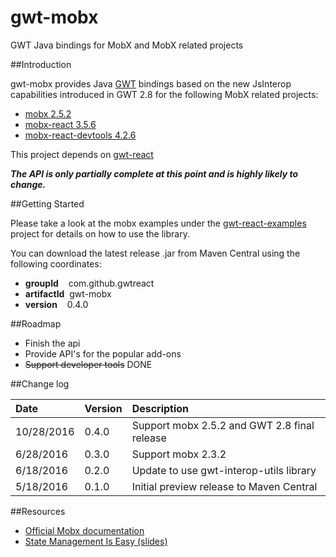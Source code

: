 # gwt-mobx
GWT Java bindings for MobX and MobX related projects

##Introduction

gwt-mobx provides Java [GWT](http://www.gwtproject.org/) bindings based on the
new JsInterop capabilities introduced in GWT 2.8 for the following MobX related projects:

* [mobx 2.5.2](https://github.com/mobxjs/mobx)
* [mobx-react 3.5.6](https://github.com/mobxjs/mobx-react)
* [mobx-react-devtools 4.2.6](https://github.com/mobxjs/mobx-react-devtools)

This project depends on [gwt-react](https://github.com/GWTReact/gwt-react)

***The API is only partially complete at this point and is highly likely to change.***

##Getting Started

Please take a look at the mobx examples under the [gwt-react-examples](https://github.com/GWTReact/gwt-react-examples) project for
details on how to use the library.

You can download the latest release .jar from Maven Central using the following coordinates:

* **groupId**&nbsp;&nbsp;&nbsp; com.github.gwtreact
* **artifactId**&nbsp;&nbsp;gwt-mobx
* **version**&nbsp;&nbsp;&nbsp;  0.4.0

##Roadmap

* Finish the api
* Provide API's for the popular add-ons
* ~~Support developer tools~~ DONE

##Change log

| Date | Version | Description |
| :---      | :---  | :---  |
| 10/28/2016 | 0.4.0 | Support mobx 2.5.2 and GWT 2.8 final release  |
| 6/28/2016 | 0.3.0 | Support mobx 2.3.2  |
| 6/18/2016 | 0.2.0 | Update to use gwt-interop-utils library   |
| 5/18/2016 | 0.1.0 | Initial preview release to Maven Central   |


##Resources

* [Official Mobx documentation](https://mobxjs.github.io/mobx/)
* [State Management Is Easy (slides)](https://speakerdeck.com/mweststrate/state-management-is-easy-introduction-to-mobx)

